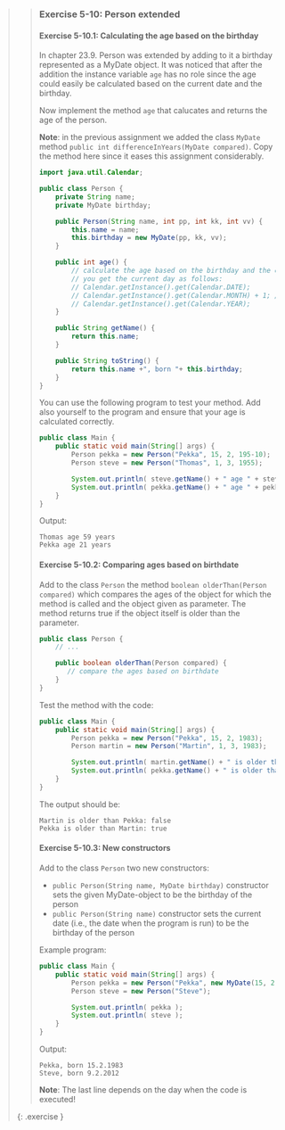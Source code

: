>> ### Exercise 5-10: Person extended
>>
>> #### Exercise 5-10.1: Calculating the age based on the birthday
>>
>> In chapter 23.9. Person was extended by adding to it a birthday represented as a MyDate object. It was noticed that after the addition the instance variable `age` has no role since the age could easily be calculated based on the current date and the birthday.
>>
>> Now implement the method `age` that calucates and returns the age of the person.
>>
>> **Note**: in the previous assignment we added the class `MyDate` method `public int differenceInYears(MyDate compared)`. Copy the method here since it eases this assignment considerably.
>>
>>```java
>> import java.util.Calendar;
>>
>> public class Person {
>>     private String name;
>>     private MyDate birthday;
>>
>>     public Person(String name, int pp, int kk, int vv) {
>>         this.name = name;
>>         this.birthday = new MyDate(pp, kk, vv);
>>     }
>>
>>     public int age() {
>>         // calculate the age based on the birthday and the current day
>>         // you get the current day as follows:
>>         // Calendar.getInstance().get(Calendar.DATE);
>>         // Calendar.getInstance().get(Calendar.MONTH) + 1; // January is 0 so we add one
>>         // Calendar.getInstance().get(Calendar.YEAR);
>>     }
>>
>>     public String getName() {
>>         return this.name;
>>     }
>>
>>     public String toString() {
>>         return this.name +", born "+ this.birthday;
>>     }
>> }
>>```
>>
>> You can use the following program to test your method. Add also yourself to the program and ensure that your age is calculated correctly.
>>
>>```java
>> public class Main {
>>     public static void main(String[] args) {
>>         Person pekka = new Person("Pekka", 15, 2, 195-10);
>>         Person steve = new Person("Thomas", 1, 3, 1955);
>>
>>         System.out.println( steve.getName() + " age " + steve.age() + " years");
>>         System.out.println( pekka.getName() + " age " + pekka.age() + " years");
>>     }
>> }
>>```
>>
>> Output:
>>
>>```output
>> Thomas age 59 years
>> Pekka age 21 years
>>```
>>
>> #### Exercise 5-10.2: Comparing ages based on birthdate
>>
>> Add to the class `Person` the method `boolean olderThan(Person compared)` which compares the ages of the object for which the method is called and the object given as parameter. The method returns true if the object itself is older than the parameter.
>>
>>```java
>> public class Person {
>>     // ...
>>
>>     public boolean olderThan(Person compared) {
>>        // compare the ages based on birthdate
>>     }
>> }
>>```
>>
>> Test the method with the code:
>>
>>```java
>> public class Main {
>>     public static void main(String[] args) {
>>         Person pekka = new Person("Pekka", 15, 2, 1983);
>>         Person martin = new Person("Martin", 1, 3, 1983);
>>
>>         System.out.println( martin.getName() + " is older than " +  pekka.getName() + ": "+ martin.olderThan(pekka) );
>>         System.out.println( pekka.getName() + " is older than " +  martin.getName() + ": "+ pekka.olderThan(martin) );
>>     }
>> }
>>```
>>
>> The output should be:
>>
>>```output
>> Martin is older than Pekka: false
>> Pekka is older than Martin: true
>>```
>>
>> #### Exercise 5-10.3: New constructors
>>
>> Add to the class `Person` two new constructors:
>>
>> * `public Person(String name, MyDate birthday)` constructor sets the given MyDate-object to be the birthday of the person
>> * `public Person(String name)` constructor sets the current date (i.e., the date when the program is run) to be the birthday of the person
>>
>> Example program:
>>
>>```java
>> public class Main {
>>     public static void main(String[] args) {
>>         Person pekka = new Person("Pekka", new MyDate(15, 2, 1983));
>>         Person steve = new Person("Steve");
>>
>>         System.out.println( pekka );
>>         System.out.println( steve );
>>     }
>> }
>>```
>>
>> Output:
>>
>>```output
>> Pekka, born 15.2.1983
>> Steve, born 9.2.2012
>>```
>>
>> **Note**: The last line depends on the day when the code is executed!
>>
>{: .exercise }